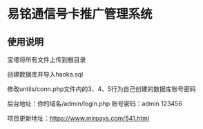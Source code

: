 # 易铭通信号卡推广管理系统

## 使用说明
宝塔将所有文件上传到根目录

创建数据库并导入haoka.sql

修改untils/conn.php文件内的3、4、5行为自己创建的数据库账号密码

后台地址：你的域名/admin/login.php 
账号密码：admin 123456

项目更新地址：https://www.mirpays.com/541.html
